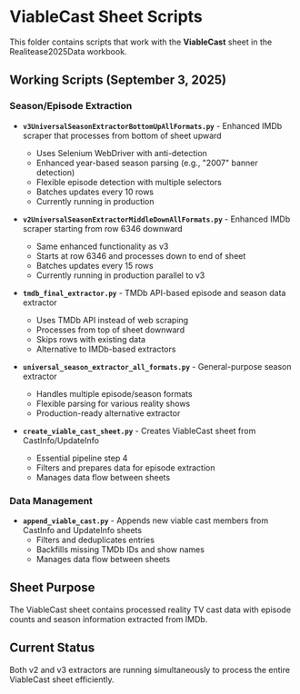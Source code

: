 # ViableCast Sheet Scripts

This folder contains scripts that work with the **ViableCast** sheet in the Realitease2025Data workbook.

## Working Scripts (September 3, 2025)

### Season/Episode Extraction
- **`v3UniversalSeasonExtractorBottomUpAllFormats.py`** - Enhanced IMDb scraper that processes from bottom of sheet upward
  - Uses Selenium WebDriver with anti-detection
  - Enhanced year-based season parsing (e.g., "2007" banner detection)
  - Flexible episode detection with multiple selectors
  - Batches updates every 10 rows
  - Currently running in production

- **`v2UniversalSeasonExtractorMiddleDownAllFormats.py`** - Enhanced IMDb scraper starting from row 6346 downward
  - Same enhanced functionality as v3
  - Starts at row 6346 and processes down to end of sheet
  - Batches updates every 15 rows
  - Currently running in production parallel to v3

- **`tmdb_final_extractor.py`** - TMDb API-based episode and season data extractor
  - Uses TMDb API instead of web scraping
  - Processes from top of sheet downward
  - Skips rows with existing data
  - Alternative to IMDb-based extractors

- **`universal_season_extractor_all_formats.py`** - General-purpose season extractor
  - Handles multiple episode/season formats
  - Flexible parsing for various reality shows
  - Production-ready alternative extractor

- **`create_viable_cast_sheet.py`** - Creates ViableCast sheet from CastInfo/UpdateInfo
  - Essential pipeline step 4
  - Filters and prepares data for episode extraction
  - Manages data flow between sheets

### Data Management
- **`append_viable_cast.py`** - Appends new viable cast members from CastInfo and UpdateInfo sheets
  - Filters and deduplicates entries
  - Backfills missing TMDb IDs and show names
  - Manages data flow between sheets

## Sheet Purpose
The ViableCast sheet contains processed reality TV cast data with episode counts and season information extracted from IMDb.

## Current Status
Both v2 and v3 extractors are running simultaneously to process the entire ViableCast sheet efficiently.
